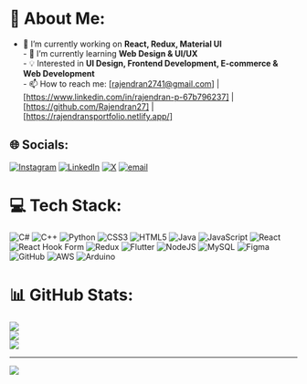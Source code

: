 # 💫 About Me:
- 🔭 I’m currently working on **React, Redux, Material UI**  <br>- 🌱 I’m currently learning **Web Design & UI/UX**  <br>- 💡 Interested in **UI Design, Frontend Development, E-commerce & Web Development**  <br>- 📫 How to reach me: [rajendran2741@gmail.com] | [https://www.linkedin.com/in/rajendran-p-67b796237] | [https://github.com/Rajendran27] | [https://rajendransportfolio.netlify.app/]  <br>


## 🌐 Socials:
[![Instagram](https://img.shields.io/badge/Instagram-%23E4405F.svg?logo=Instagram&logoColor=white)](https://instagram.com/https://www.instagram.com/_raj_.02/?igsh=ZHV6NG45aXRrNm1t#) [![LinkedIn](https://img.shields.io/badge/LinkedIn-%230077B5.svg?logo=linkedin&logoColor=white)](https://linkedin.com/in/https://www.linkedin.com/in/rajendran-p-67b796237) [![X](https://img.shields.io/badge/X-black.svg?logo=X&logoColor=white)](https://x.com/https://x.com/Rajendran2741?t=R8YXqeUdx0UxRkCHrT15Ww&s=09&mx=2) [![email](https://img.shields.io/badge/Email-D14836?logo=gmail&logoColor=white)](mailto:rajendran2741@gmail.com) 

# 💻 Tech Stack:
![C#](https://img.shields.io/badge/c%23-%23239120.svg?style=for-the-badge&logo=csharp&logoColor=white) ![C++](https://img.shields.io/badge/c++-%2300599C.svg?style=for-the-badge&logo=c%2B%2B&logoColor=white) ![Python](https://img.shields.io/badge/python-3670A0?style=for-the-badge&logo=python&logoColor=ffdd54) ![CSS3](https://img.shields.io/badge/css3-%231572B6.svg?style=for-the-badge&logo=css3&logoColor=white) ![HTML5](https://img.shields.io/badge/html5-%23E34F26.svg?style=for-the-badge&logo=html5&logoColor=white) ![Java](https://img.shields.io/badge/java-%23ED8B00.svg?style=for-the-badge&logo=openjdk&logoColor=white) ![JavaScript](https://img.shields.io/badge/javascript-%23323330.svg?style=for-the-badge&logo=javascript&logoColor=%23F7DF1E) ![React](https://img.shields.io/badge/react-%2320232a.svg?style=for-the-badge&logo=react&logoColor=%2361DAFB) ![React Hook Form](https://img.shields.io/badge/React%20Hook%20Form-%23EC5990.svg?style=for-the-badge&logo=reacthookform&logoColor=white) ![Redux](https://img.shields.io/badge/redux-%23593d88.svg?style=for-the-badge&logo=redux&logoColor=white) ![Flutter](https://img.shields.io/badge/Flutter-%2302569B.svg?style=for-the-badge&logo=Flutter&logoColor=white) ![NodeJS](https://img.shields.io/badge/node.js-6DA55F?style=for-the-badge&logo=node.js&logoColor=white) ![MySQL](https://img.shields.io/badge/mysql-4479A1.svg?style=for-the-badge&logo=mysql&logoColor=white) ![Figma](https://img.shields.io/badge/figma-%23F24E1E.svg?style=for-the-badge&logo=figma&logoColor=white) ![GitHub](https://img.shields.io/badge/github-%23121011.svg?style=for-the-badge&logo=github&logoColor=white) ![AWS](https://img.shields.io/badge/AWS-%23FF9900.svg?style=for-the-badge&logo=amazon-aws&logoColor=white) ![Arduino](https://img.shields.io/badge/-Arduino-00979D?style=for-the-badge&logo=Arduino&logoColor=white)
# 📊 GitHub Stats:
![](https://github-readme-stats.vercel.app/api?username=Rajendran27&theme=aura_dark&hide_border=false&include_all_commits=false&count_private=false)<br/>
![](https://github-readme-streak-stats.herokuapp.com/?user=Rajendran27&theme=aura_dark&hide_border=false)<br/>
![](https://github-readme-stats.vercel.app/api/top-langs/?username=Rajendran27&theme=aura_dark&hide_border=false&include_all_commits=false&count_private=false&layout=compact)

---
[![](https://visitcount.itsvg.in/api?id=Rajendran27&icon=0&color=0)](https://visitcount.itsvg.in)

<!-- Proudly created with GPRM ( https://gprm.itsvg.in ) -->

